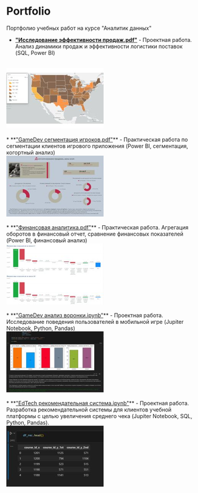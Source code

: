 # Portfolio
Портфолио учебных работ на курсе "Аналитик данных"



* **<a href="Исследование эффективности продаж.pdf">"Исследование эффективности продаж.pdf"</a>** - Проектная работа. Анализ динамики продаж и эффективности логистики поставок (SQL, Power BI)
<br>
    <img src="se_icon.jpg"></img><br>
<br>
* **<a href="GameDev сегментация игроков.pdf">"GameDev сегментация игроков.pdf"</a>** - Практическая работа по сегментации клиентов игрового приложения (Power BI, сегментация, когортный анализ)
<br>
    <img src="gds_icon.jpg"></img><br>
<br>
* **<a href="Финансовая аналитика.pdf">"Финансовая аналитика.pdf"</a>** - Практическая работа. Агрегация оборотов в финансовый отчет, сравнение финансовых показателей (Power BI, финансовый анализ)
<br>
    <img src="fa_icon.jpg"></img><br>
<br>
* **<a href="GameDev анализ воронки.ipynb">"GameDev анализ воронки.ipynb"</a>** - Проектная работа. Исследование поведения пользователей в мобильной игре (Jupiter Notebook, Python, Pandas)
<br>
    <img src="gdfa_icon.jpg"></img><br>
<br>  
* **<a href="EdTech рекомендательная система.ipynb">"EdTech рекомендательная система.ipynb"</a>** - Проектная работа. Разработка рекомендательной системы для клиентов учебной платформы с целью увеличения среднего чека (Jupiter Notebook, SQL,  Python, Pandas).
<br>
    <img src="edrs_icon.jpg"></img><br>
<br>
